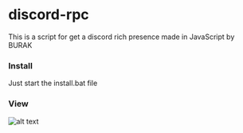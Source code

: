 # discord-rpc
This is a script for get a discord rich presence made in JavaScript by BURAK

### Install
Just start the install.bat file

### View
![alt text](https://cdn.discordapp.com/attachments/1050938327144071168/1086076068110278717/ray-so-export.png)
